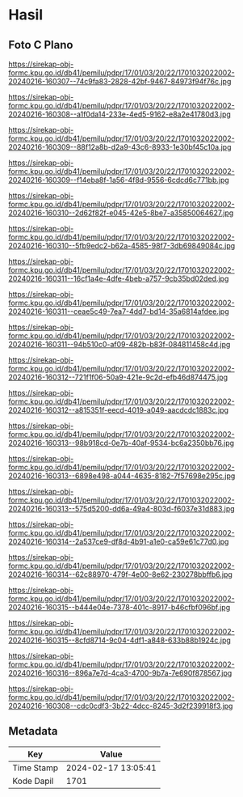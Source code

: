 # Hasil

## Foto C Plano

https://sirekap-obj-formc.kpu.go.id/db41/pemilu/pdpr/17/01/03/20/22/1701032022002-20240216-160307--74c9fa83-2828-42bf-9467-84973f94f76c.jpg

https://sirekap-obj-formc.kpu.go.id/db41/pemilu/pdpr/17/01/03/20/22/1701032022002-20240216-160308--a1f0da14-233e-4ed5-9162-e8a2e41780d3.jpg

https://sirekap-obj-formc.kpu.go.id/db41/pemilu/pdpr/17/01/03/20/22/1701032022002-20240216-160309--88f12a8b-d2a9-43c6-8933-1e30bf45c10a.jpg

https://sirekap-obj-formc.kpu.go.id/db41/pemilu/pdpr/17/01/03/20/22/1701032022002-20240216-160309--f14eba8f-1a56-4f8d-9556-6cdcd6c771bb.jpg

https://sirekap-obj-formc.kpu.go.id/db41/pemilu/pdpr/17/01/03/20/22/1701032022002-20240216-160310--2d62f82f-e045-42e5-8be7-a35850064627.jpg

https://sirekap-obj-formc.kpu.go.id/db41/pemilu/pdpr/17/01/03/20/22/1701032022002-20240216-160310--5fb9edc2-b62a-4585-98f7-3db69849084c.jpg

https://sirekap-obj-formc.kpu.go.id/db41/pemilu/pdpr/17/01/03/20/22/1701032022002-20240216-160311--16cf1a4e-4dfe-4beb-a757-9cb35bd02ded.jpg

https://sirekap-obj-formc.kpu.go.id/db41/pemilu/pdpr/17/01/03/20/22/1701032022002-20240216-160311--ceae5c49-7ea7-4dd7-bd14-35a6814afdee.jpg

https://sirekap-obj-formc.kpu.go.id/db41/pemilu/pdpr/17/01/03/20/22/1701032022002-20240216-160311--94b510c0-af09-482b-b83f-084811458c4d.jpg

https://sirekap-obj-formc.kpu.go.id/db41/pemilu/pdpr/17/01/03/20/22/1701032022002-20240216-160312--721f1f06-50a9-421e-9c2d-efb46d874475.jpg

https://sirekap-obj-formc.kpu.go.id/db41/pemilu/pdpr/17/01/03/20/22/1701032022002-20240216-160312--a815351f-eecd-4019-a049-aacdcdc1883c.jpg

https://sirekap-obj-formc.kpu.go.id/db41/pemilu/pdpr/17/01/03/20/22/1701032022002-20240216-160313--98b918cd-0e7b-40af-9534-bc6a2350bb76.jpg

https://sirekap-obj-formc.kpu.go.id/db41/pemilu/pdpr/17/01/03/20/22/1701032022002-20240216-160313--6898e498-a044-4635-8182-7f57698e295c.jpg

https://sirekap-obj-formc.kpu.go.id/db41/pemilu/pdpr/17/01/03/20/22/1701032022002-20240216-160313--575d5200-dd6a-49a4-803d-f6037e31d883.jpg

https://sirekap-obj-formc.kpu.go.id/db41/pemilu/pdpr/17/01/03/20/22/1701032022002-20240216-160314--2a537ce9-df8d-4b91-a1e0-ca59e61c77d0.jpg

https://sirekap-obj-formc.kpu.go.id/db41/pemilu/pdpr/17/01/03/20/22/1701032022002-20240216-160314--62c88970-479f-4e00-8e62-230278bbffb6.jpg

https://sirekap-obj-formc.kpu.go.id/db41/pemilu/pdpr/17/01/03/20/22/1701032022002-20240216-160315--b444e04e-7378-401c-8917-b46cfbf096bf.jpg

https://sirekap-obj-formc.kpu.go.id/db41/pemilu/pdpr/17/01/03/20/22/1701032022002-20240216-160315--8cfd8714-9c04-4df1-a848-633b88b1924c.jpg

https://sirekap-obj-formc.kpu.go.id/db41/pemilu/pdpr/17/01/03/20/22/1701032022002-20240216-160316--896a7e7d-4ca3-4700-9b7a-7e690f878567.jpg

https://sirekap-obj-formc.kpu.go.id/db41/pemilu/pdpr/17/01/03/20/22/1701032022002-20240216-160308--cdc0cdf3-3b22-4dcc-8245-3d2f239918f3.jpg


## Metadata

| Key        | Value               |
| ---------- | ------------------- |
| Time Stamp | 2024-02-17 13:05:41 |
| Kode Dapil | 1701                |



